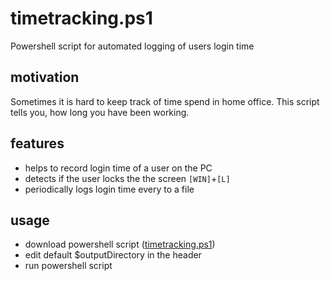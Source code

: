 # timetracking.ps1
Powershell script for automated logging of users login time

## motivation

Sometimes it is hard to keep track of time spend in home office.
This script tells you, how long you have been working. 

## features

- helps to record login time of a user on the PC 
- detects if the user locks the the screen ``[WIN]``+``[L]``
- periodically logs login time every to a file

## usage

- download powershell script ([timetracking.ps1](https://github.com/StephanSchedler/timetracking.ps1/releases))
- edit default $outputDirectory in the header
- run powershell script
